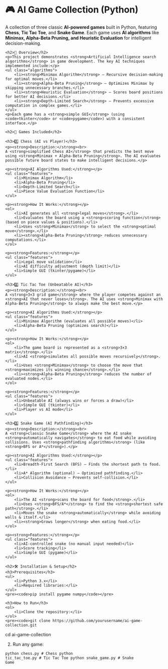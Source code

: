 <!DOCTYPE html>
<html lang="en">
<head>
    <meta charset="UTF-8">
    <meta name="viewport" content="width=device-width, initial-scale=1.0">
    <title>AI Game Collection (Python)</title>
</head>
<body>
    <h1>🎮 AI Game Collection (Python)</h1>
    <p>A collection of three classic <strong>AI-powered games</strong> built in Python, featuring <strong>Chess</strong>, <strong>Tic Tac Toe</strong>, and <strong>Snake Game</strong>. Each game uses <strong>AI algorithms</strong> like <strong>Minimax, Alpha-Beta Pruning, and Heuristic Evaluation</strong> for intelligent decision-making.</p>

    <h2>🧠 Overview</h2>
    <p>This project demonstrates <strong>Artificial Intelligence search algorithms</strong> in game development. The key AI techniques implemented include:</p>
    <ul class="algorithms">
        <li><strong>Minimax Algorithm</strong> – Recursive decision-making for optimal moves.</li>
        <li><strong>Alpha-Beta Pruning</strong> – Optimizes Minimax by skipping unnecessary branches.</li>
        <li><strong>Heuristic Evaluation</strong> – Scores board positions for better AI decisions.</li>
        <li><strong>Depth-Limited Search</strong> – Prevents excessive computation in complex games.</li>
    </ul>
    <p>Each game has a <strong>simple GUI</strong> (using <code>tkinter</code> or <code>pygame</code>) with a consistent interface.</p>

    <h2>🎯 Games Included</h2>

    <h3>1️⃣ Chess (AI vs Player)</h3>
    <p><strong>Description:</strong><br>
    A <strong>simplified Chess AI</strong> that predicts the best move using <strong>Minimax + Alpha-Beta Pruning</strong>. The AI evaluates possible future board states to make intelligent decisions.</p>

    <p><strong>AI Algorithms Used:</strong></p>
    <ul class="features">
        <li>Minimax Algorithm</li>
        <li>Alpha-Beta Pruning</li>
        <li>Depth-Limited Search</li>
        <li>Piece Value Evaluation Function</li>
    </ul>

    <p><strong>How It Works:</strong></p>
    <ol>
        <li>AI generates all <strong>legal moves</strong>.</li>
        <li>Evaluates the board using a <strong>scoring function</strong> (based on piece values & positions).</li>
        <li>Uses <strong>Minimax</strong> to select the <strong>optimal move</strong>.</li>
        <li><strong>Alpha-Beta Pruning</strong> reduces unnecessary computations.</li>
    </ol>

    <p><strong>Features:</strong></p>
    <ul class="features">
        <li>Legal move validation</li>
        <li>AI difficulty adjustment (depth limit)</li>
        <li>Simple GUI (tkinter/pygame)</li>
    </ul>

    <h3>2️⃣ Tic Tac Toe (Unbeatable AI)</h3>
    <p><strong>Description:</strong><br>
    A <strong>3×3 grid game</strong> where the player competes against an <strong>AI that never loses</strong>. The AI uses <strong>Minimax with Alpha-Beta Pruning</strong> to always make the best move.</p>

    <p><strong>AI Algorithms Used:</strong></p>
    <ul class="features">
        <li>Minimax Algorithm (evaluates all possible moves)</li>
        <li>Alpha-Beta Pruning (optimizes search)</li>
    </ul>

    <p><strong>How It Works:</strong></p>
    <ol>
        <li>The game board is represented as a <strong>3×3 matrix</strong>.</li>
        <li>AI <strong>simulates all possible moves recursively</strong>.</li>
        <li>Uses <strong>Minimax</strong> to choose the move that <strong>maximizes its winning chance</strong>.</li>
        <li><strong>Alpha-Beta Pruning</strong> reduces the number of evaluated nodes.</li>
    </ol>

    <p><strong>Features:</strong></p>
    <ul class="features">
        <li>Unbeatable AI (always wins or forces a draw)</li>
        <li>Simple GUI (tkinter)</li>
        <li>Player vs AI mode</li>
    </ul>

    <h3>3️⃣ Snake Game (AI Pathfinding)</h3>
    <p><strong>Description:</strong><br>
    A <strong>classic Snake Game</strong> where the AI snake <strong>automatically navigates</strong> to eat food while avoiding collisions. Uses <strong>pathfinding algorithms</strong> (like <strong>BFS or A*</strong>).</p>

    <p><strong>AI Algorithms Used:</strong></p>
    <ul class="features">
        <li>Breadth-First Search (BFS) – Finds the shortest path to food.</li>
        <li>A* Algorithm (optional) – Optimized pathfinding.</li>
        <li>Collision Avoidance – Prevents self-collision.</li>
    </ul>

    <p><strong>How It Works:</strong></p>
    <ol>
        <li>The AI <strong>scans the board for food</strong>.</li>
        <li>Uses <strong>BFS/A*</strong> to find the <strong>shortest safe path</strong>.</li>
        <li>Moves the snake <strong>automatically</strong> while avoiding walls & itself.</li>
        <li><strong>Grows longer</strong> when eating food.</li>
    </ol>

    <p><strong>Features:</strong></p>
    <ul class="features">
        <li>AI-controlled snake (no manual input needed)</li>
        <li>Score tracking</li>
        <li>Simple GUI (pygame)</li>
    </ul>

    <h2>🛠 Installation & Setup</h2>
    <h3>Prerequisites</h3>
    <ul>
        <li>Python 3.x</li>
        <li>Required libraries:</li>
    </ul>
    <pre><code>pip install pygame numpy</code></pre>

    <h3>How to Run</h3>
    <ol>
        <li>Clone the repository:</li>
    </ol>
    <pre><code>git clone https://github.com/yourusername/ai-game-collection.git
cd ai-game-collection</code></pre>
    <ol start="2">
        <li>Run any game:</li>
    </ol>
    <pre><code>python chess.py       # Chess
python tic_tac_toe.py # Tic Tac Toe
python snake_game.py  # Snake Game</code></pre>
</body>
</html>
